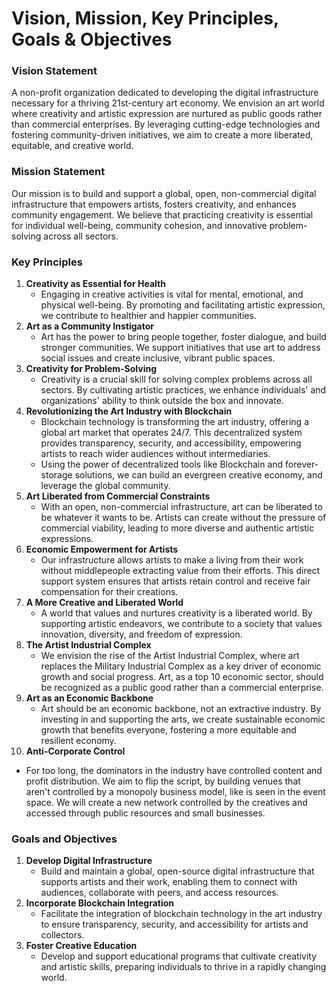 # Vision, Mission, Key Principles, Goals & Objectives

### Vision Statement

A non-profit organization dedicated to developing the digital infrastructure necessary for a thriving 21st-century art economy. We envision an art world where creativity and artistic expression are nurtured as public goods rather than commercial enterprises. By leveraging cutting-edge technologies and fostering community-driven initiatives, we aim to create a more liberated, equitable, and creative world.

### Mission Statement

Our mission is to build and support a global, open, non-commercial digital infrastructure that empowers artists, fosters creativity, and enhances community engagement. We believe that practicing creativity is essential for individual well-being, community cohesion, and innovative problem-solving across all sectors.

### Key Principles

1. **Creativity as Essential for Health**
    - Engaging in creative activities is vital for mental, emotional, and physical well-being. By promoting and facilitating artistic expression, we contribute to healthier and happier communities.
2. **Art as a Community Instigator**
    - Art has the power to bring people together, foster dialogue, and build stronger communities. We support initiatives that use art to address social issues and create inclusive, vibrant public spaces.
3. **Creativity for Problem-Solving**
    - Creativity is a crucial skill for solving complex problems across all sectors. By cultivating artistic practices, we enhance individuals' and organizations' ability to think outside the box and innovate.
4. **Revolutionizing the Art Industry with Blockchain**
    - Blockchain technology is transforming the art industry, offering a global art market that operates 24/7. This decentralized system provides transparency, security, and accessibility, empowering artists to reach wider audiences without intermediaries.
    - Using the power of decentralized tools like Blockchain and forever-storage solutions, we can build an evergreen creative economy, and leverage the global community.
5. **Art Liberated from Commercial Constraints**
    - With an open, non-commercial infrastructure, art can be liberated to be whatever it wants to be. Artists can create without the pressure of commercial viability, leading to more diverse and authentic artistic expressions.
6. **Economic Empowerment for Artists**
    - Our infrastructure allows artists to make a living from their work without middlepeople extracting value from their efforts. This direct support system ensures that artists retain control and receive fair compensation for their creations.
7. **A More Creative and Liberated World**
    - A world that values and nurtures creativity is a liberated world. By supporting artistic endeavors, we contribute to a society that values innovation, diversity, and freedom of expression.
8. **The Artist Industrial Complex**
    - We envision the rise of the Artist Industrial Complex, where art replaces the Military Industrial Complex as a key driver of economic growth and social progress. Art, as a top 10 economic sector, should be recognized as a public good rather than a commercial enterprise.
9. **Art as an Economic Backbone**
    - Art should be an economic backbone, not an extractive industry. By investing in and supporting the arts, we create sustainable economic growth that benefits everyone, fostering a more equitable and resilient economy.
10. **Anti-Corporate Control**
- For too long, the dominators in the industry have controlled content and profit distribution. We aim to flip the script, by building venues that aren't controlled by a monopoly business model, like is seen in the event space. We will create a new network controlled by the creatives and accessed through public resources and small businesses.

### Goals and Objectives

1. **Develop Digital Infrastructure**
    - Build and maintain a global, open-source digital infrastructure that supports artists and their work, enabling them to connect with audiences, collaborate with peers, and access resources.
2. **Incorporate Blockchain Integration**
    - Facilitate the integration of blockchain technology in the art industry to ensure transparency, security, and accessibility for artists and collectors.
3. **Foster Creative Education**
    - Develop and support educational programs that cultivate creativity and artistic skills, preparing individuals to thrive in a rapidly changing world.